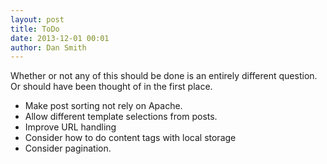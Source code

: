 ```yaml
---
layout: post
title: ToDo
date: 2013-12-01 00:01
author: Dan Smith
---
```


Whether or not any of this should be done is an entirely different question. Or should have been thought of in the first place.

* Make post sorting not rely on Apache.
* Allow different template selections from posts.
* Improve URL handling
* Consider how to do content tags with local storage
* Consider pagination.
